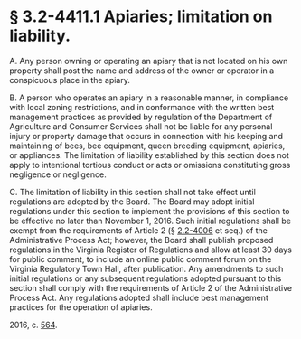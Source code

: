 # § 3.2-4411.1 Apiaries; limitation on liability.

<p>A. Any person owning or operating an apiary that is not located on his own property shall post the name and address of the owner or operator in a conspicuous place in the apiary.</p><p>B. A person who operates an apiary in a reasonable manner, in compliance with local zoning restrictions, and in conformance with the written best management practices as provided by regulation of the Department of Agriculture and Consumer Services shall not be liable for any personal injury or property damage that occurs in connection with his keeping and maintaining of bees, bee equipment, queen breeding equipment, apiaries, or appliances. The limitation of liability established by this section does not apply to intentional tortious conduct or acts or omissions constituting gross negligence or negligence.</p><p>C. The limitation of liability in this section shall not take effect until regulations are adopted by the Board. The Board may adopt initial regulations under this section to implement the provisions of this section to be effective no later than November 1, 2016. Such initial regulations shall be exempt from the requirements of Article 2 (§ <a href='http://law.lis.virginia.gov/vacode/2.2-4006/'>2.2-4006</a> et seq.) of the Administrative Process Act; however, the Board shall publish proposed regulations in the Virginia Register of Regulations and allow at least 30 days for public comment, to include an online public comment forum on the Virginia Regulatory Town Hall, after publication. Any amendments to such initial regulations or any subsequent regulations adopted pursuant to this section shall comply with the requirements of Article 2 of the Administrative Process Act. Any regulations adopted shall include best management practices for the operation of apiaries.</p><p>2016, c. <a href='http://lis.virginia.gov/cgi-bin/legp604.exe?161+ful+CHAP0564'>564</a>.</p>